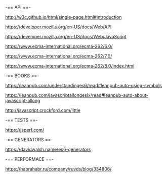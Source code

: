-== API ==-

http://w3c.github.io/html/single-page.html#introduction

https://developer.mozilla.org/en-US/docs/Web/API

https://developer.mozilla.org/en-US/docs/Web/JavaScript

https://www.ecma-international.org/ecma-262/6.0/

https://www.ecma-international.org/ecma-262/7.0/

https://www.ecma-international.org/ecma-262/8.0/index.html


-== BOOKS ==-


https://leanpub.com/understandinges6/read#leanpub-auto-using-symbols

https://leanpub.com/javascriptallongesix/read#leanpub-auto-about-javascript-allong

http://javascript.crockford.com/little

-== TESTS ==-

https://jsperf.com/

-== GENERATORS ==-

https://davidwalsh.name/es6-generators

-== PERFORMACE ==-

https://habrahabr.ru/company/ruvds/blog/334806/

